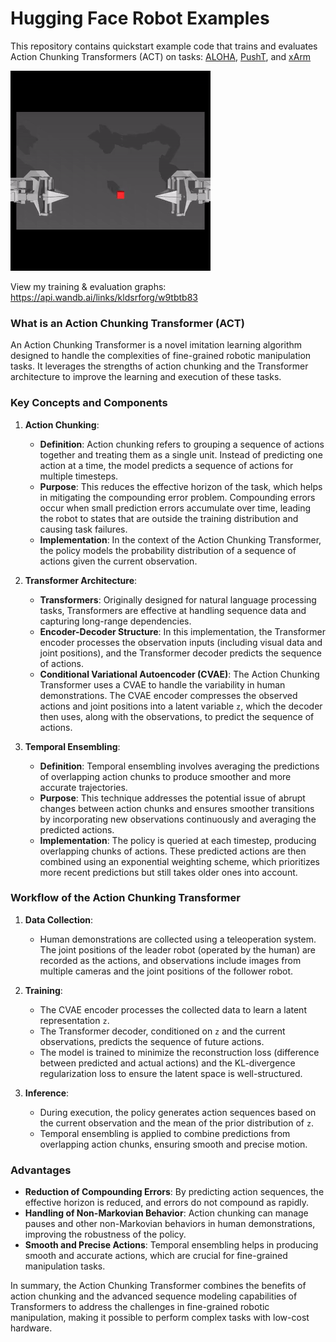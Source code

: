 # Hugging Face Robot Examples

This repository contains quickstart example code that trains and evaluates Action Chunking Transformers (ACT) on
tasks: [ALOHA](https://github.com/huggingface/gym-aloha), [PushT](https://github.com/huggingface/gym-pusht),
and [xArm](https://github.com/huggingface/gym-xarm)

![out.gif](aloha.gif)

View my training & evaluation graphs: https://api.wandb.ai/links/kldsrforg/w9tbtb83

### What is an Action Chunking Transformer (ACT)

An Action Chunking Transformer is a novel imitation learning algorithm designed to handle the complexities of
fine-grained robotic manipulation tasks. It leverages the strengths of action chunking and the Transformer
architecture to improve the learning and execution of these tasks.

### Key Concepts and Components

1. **Action Chunking**:
    - **Definition**: Action chunking refers to grouping a sequence of actions together and treating them as a single
      unit. Instead of predicting one action at a time, the model predicts a sequence of actions for multiple timesteps.
    - **Purpose**: This reduces the effective horizon of the task, which helps in mitigating the compounding error
      problem. Compounding errors occur when small prediction errors accumulate over time, leading the robot to states
      that are outside the training distribution and causing task failures.
    - **Implementation**: In the context of the Action Chunking Transformer, the policy models the probability
      distribution of a sequence of actions given the current observation.

2. **Transformer Architecture**:
    - **Transformers**: Originally designed for natural language processing tasks, Transformers are effective at
      handling sequence data and capturing long-range dependencies.
    - **Encoder-Decoder Structure**: In this implementation, the Transformer encoder processes the observation inputs
      (including visual data and joint positions), and the Transformer decoder predicts the sequence of actions.
    - **Conditional Variational Autoencoder (CVAE)**: The Action Chunking Transformer uses a CVAE to handle the
      variability in human demonstrations. The CVAE encoder compresses the observed actions and joint positions into a
      latent variable `z`, which the decoder then uses, along with the observations, to predict the sequence of
      actions.

3. **Temporal Ensembling**:
    - **Definition**: Temporal ensembling involves averaging the predictions of overlapping action chunks to produce
      smoother and more accurate trajectories.
    - **Purpose**: This technique addresses the potential issue of abrupt changes between action chunks and ensures
      smoother transitions by incorporating new observations continuously and averaging the predicted actions.
    - **Implementation**: The policy is queried at each timestep, producing overlapping chunks of actions. These
      predicted actions are then combined using an exponential weighting scheme, which prioritizes more recent
      predictions but still takes older ones into account.

### Workflow of the Action Chunking Transformer

1. **Data Collection**:
    - Human demonstrations are collected using a teleoperation system. The joint positions of the leader robot (operated
      by the human) are recorded as the actions, and observations include images from multiple cameras and the joint
      positions of the follower robot.

2. **Training**:
    - The CVAE encoder processes the collected data to learn a latent representation `z`.
    - The Transformer decoder, conditioned on `z` and the current observations, predicts the sequence of future
      actions.
    - The model is trained to minimize the reconstruction loss (difference between predicted and actual actions) and the
      KL-divergence regularization loss to ensure the latent space is well-structured.

3. **Inference**:
    - During execution, the policy generates action sequences based on the current observation and the mean of the prior
      distribution of `z`.
    - Temporal ensembling is applied to combine predictions from overlapping action chunks, ensuring smooth and precise
      motion.

### Advantages

- **Reduction of Compounding Errors**: By predicting action sequences, the effective horizon is reduced, and errors do
  not compound as rapidly.
- **Handling of Non-Markovian Behavior**: Action chunking can manage pauses and other non-Markovian behaviors in human
  demonstrations, improving the robustness of the policy.
- **Smooth and Precise Actions**: Temporal ensembling helps in producing smooth and accurate actions, which are crucial
  for fine-grained manipulation tasks.

In summary, the Action Chunking Transformer combines the benefits of action chunking and the advanced sequence modeling
capabilities of Transformers to address the challenges in fine-grained robotic manipulation, making it possible to
perform complex tasks with low-cost hardware.
